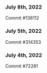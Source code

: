 ### July 8th, 2022

Commit #138112

### July 5th, 2022

Commit #314353


### July 4th, 2022

Commit #72281
